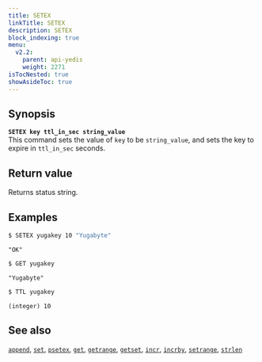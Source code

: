 ```yaml
---
title: SETEX
linkTitle: SETEX
description: SETEX
block_indexing: true
menu:
  v2.2:
    parent: api-yedis
    weight: 2271
isTocNested: true
showAsideToc: true
---
```


## Synopsis

<b>`SETEX key ttl_in_sec string_value`</b><br>
This command sets the value of `key` to be `string_value`, and sets the key to expire in `ttl_in_sec` seconds.

## Return value

Returns status string.

## Examples

```sh
$ SETEX yugakey 10 "Yugabyte"
```

```
"OK"
```

```sh
$ GET yugakey
```

```
"Yugabyte"
```
```sh
$ TTL yugakey
```

```
(integer) 10
```

## See also

[`append`](../append/), [`set`](../set/), [`psetex`](../psetex/), [`get`](../get/), [`getrange`](../getrange/), [`getset`](../getset/), [`incr`](../incr/), [`incrby`](../incrby/), [`setrange`](../setrange/), [`strlen`](../strlen/)
